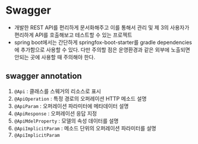 # Swagger

- 개발한 REST API를 편리하게 문서화해주고 이를 통해서 관리 및 제 3의 사용자가 편리하게 API를 호출해보고 테스트할 수 있는 프로젝트
- spring boot에서는 간단하게 springfox-boot-starter를 gradle dependencies에 추가함으로 사용할 수 있다.
다만 주의할 점은 운영환경과 같은 외부에 노출되면 안되는 곳에 사용할 때 주의해야 한다.

## swagger annotation

1. `@Api` : 클래스를 스웨거의 리소스로 표시
2. `@ApiOperation` : 특정 경로의 오퍼레이션 HTTP 메소드 설명
3. `@ApiParam` : 오퍼레이션 파라미터에 메타데이터 설명
4. `@ApiResponse` : 오퍼레이션 응답 지정
5. `@ApiMdelProperty` : 모델의 속성 데이터를 설명
6. `@ApiImplicitParam` : 메소드 단위의 오퍼레이션 파라미터를 설명
7. `@ApiImplicitParam`

